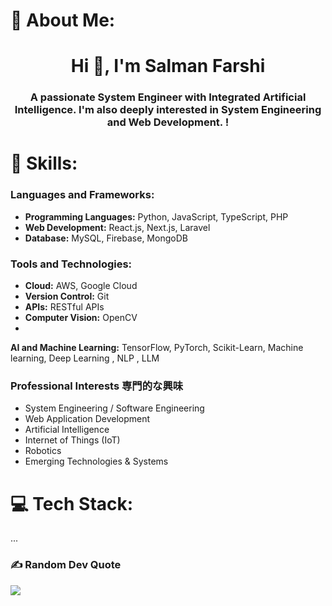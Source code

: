 # 💫 About Me:
<h1 align="center">Hi 👋, I'm Salman Farshi</h1>
<h3 align="center">A passionate System Engineer with Integrated Artificial Intelligence. I'm also deeply interested in System Engineering and Web Development. !</h3>


# 💼 Skills:
### Languages and Frameworks:
- **Programming Languages:** Python, JavaScript, TypeScript, PHP
- **Web Development:** React.js, Next.js, Laravel
-  **Database:** MySQL, Firebase, MongoDB
### Tools and Technologies:
- **Cloud:** AWS, Google Cloud
- **Version Control:** Git
- **APIs:** RESTful APIs
- **Computer Vision:** OpenCV
- 
**AI and Machine Learning:** TensorFlow, PyTorch, Scikit-Learn, Machine learning, Deep Learning , NLP , LLM 

###  Professional Interests 専門的な興味
- System Engineering / Software Engineering
- Web Application Development
- Artificial Intelligence
- Internet of Things (IoT)
- Robotics
- Emerging Technologies & Systems




# 💻 Tech Stack:
...

### ✍️ Random Dev Quote
![](https://quotes-github-readme.vercel.app/api?type=horizontal&theme=radical)
